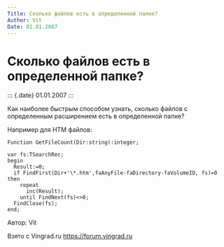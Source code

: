 ```yaml
---
Title: Cколько файлов есть в определенной папке?
Author: Vit
Date: 01.01.2007
---
```



Cколько файлов есть в определенной папке?
=========================================

::: {.date}
01.01.2007
:::

Как наиболее быстрым способом узнать, сколько файлов с определенным
расширением есть в определенной папке?

Например для HTM файлов:

    Function GetFileCount(Dir:string):integer;
     
    var fs:TSearchRec;
    begin
      Result:=0;
      if FindFirst(Dir+'\*.htm',faAnyFile-faDirectory-faVolumeID, fs)=0 then
        repeat
          inc(Result);
        until FindNext(fs)<>0;
      FindClose(fs);
    end;

Автор: Vit

Взято с Vingrad.ru <https://forum.vingrad.ru>
